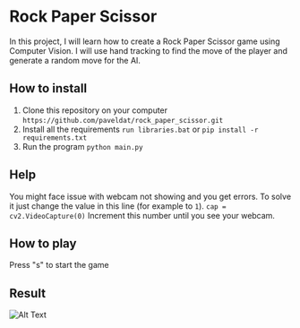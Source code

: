 # Rock Paper Scissor
In this project, I will learn how to create a Rock Paper Scissor game using Computer Vision. I will use hand tracking to find the move of the player and generate a random move for the AI.

## How to install
1. Clone this repository on your computer
`https://github.com/paveldat/rock_paper_scissor.git`
2. Install all the requirements
`run libraries.bat` or
`pip install -r requirements.txt`
3. Run the program
`python main.py`

## Help
You might face issue with webcam not showing and you get errors.
To solve it just change the value in this line (for example to `1`).
`cap = cv2.VideoCapture(0)`
Increment this number until you see your webcam.

## How to play
Press "s" to start the game

## Result
![Alt Text](https://github.com/paveldat/rock_paper_scissor/blob/main/result/result.gif)